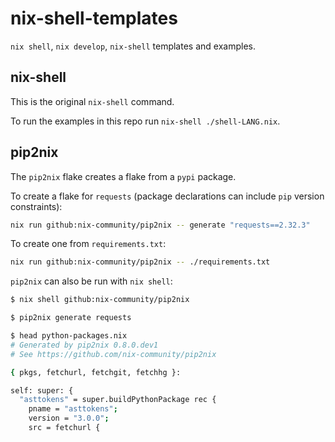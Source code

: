 # nix-shell-templates

`nix shell`, `nix develop`, `nix-shell` templates and examples.

## nix-shell

This is the original `nix-shell` command.

To run the examples in this repo run `nix-shell ./shell-LANG.nix`.

## pip2nix

The `pip2nix` flake creates a flake from a `pypi` package.

To create a flake for `requests` (package declarations can include `pip` version
constraints):

```bash
nix run github:nix-community/pip2nix -- generate "requests==2.32.3"
```

To create one from `requirements.txt`:

```bash
nix run github:nix-community/pip2nix -- ./requirements.txt
```

`pip2nix` can also be run with `nix shell`:

```bash
$ nix shell github:nix-community/pip2nix

$ pip2nix generate requests

$ head python-packages.nix
# Generated by pip2nix 0.8.0.dev1
# See https://github.com/nix-community/pip2nix

{ pkgs, fetchurl, fetchgit, fetchhg }:

self: super: {
  "asttokens" = super.buildPythonPackage rec {
    pname = "asttokens";
    version = "3.0.0";
    src = fetchurl {
```
